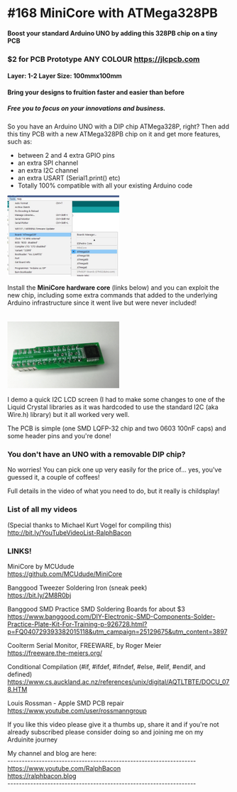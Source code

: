 # #168 MiniCore with ATMega328PB
#### Boost your standard Arduino UNO by adding this 328PB chip on a tiny PCB

### $2 for PCB Prototype ANY COLOUR https://jlcpcb.com
#### Layer: 1-2 Layer Size: 100mmx100mm
#### Bring your designs to fruition faster and easier than before
##### Free you to focus on your innovations and business.

So you have an Arduino UNO with a DIP chip ATMega328P, right? Then add this tiny PCB with a new ATMega328PB chip on it and get more features, such as:

* between 2 and 4 extra GPIO pins
* an extra SPI channel
* an extra I2C channel
* an extra USART (Serial1.print() etc)
* Totally 100% compatible with all your existing Arduino code

<img src="/images/Board Selection.JPG" width="50%">

Install the **MiniCore  hardware core** (links below) and you can exploit the new chip, including some extra commands that added to the underlying Arduino infrastructure since it went live but were never included!  

<img src="/images/IMG_20191022_185607.jpg" width="50%" style="padding-top:20px;">  

I demo a quick I2C LCD screen (I had to make some changes to one of the Liquid Crystal libraries as it was hardcoded to use the standard I2C (aka Wire.h) library) but it all worked very well.  

The PCB is simple (one SMD LQFP-32 chip and two 0603 100nF caps) and some header pins and you're done!  

### You don't have an UNO with a removable DIP chip?
No worries! You can pick one up very easily for the price of... yes, you've guessed it, a couple of coffees!  

Full details in the video of what you need to do, but it really is childsplay!

### List of all my videos
(Special thanks to Michael Kurt Vogel for compiling this)  
http://bit.ly/YouTubeVideoList-RalphBacon

### LINKS!

MiniCore by MCUdude  
https://github.com/MCUdude/MiniCore  

Banggood Tweezer Soldering Iron (sneak peek)  
https://bit.ly/2M8R0bj

Banggood SMD Practice SMD Soldering Boards for about $3    
https://www.banggood.com/DIY-Electronic-SMD-Components-Solder-Practice-Plate-Kit-For-Training-p-926728.html?p=FQ040729393382015118&utm_campaign=25129675&utm_content=3897

Coolterm Serial Monitor, FREEWARE, by Roger Meier  
https://freeware.the-meiers.org/

Conditional Compilation (#if, #ifdef, #ifndef, #else, #elif, #endif, and defined)  
https://www.cs.auckland.ac.nz/references/unix/digital/AQTLTBTE/DOCU_078.HTM

Louis Rossman - Apple SMD PCB repair  
https://www.youtube.com/user/rossmanngroup

If you like this video please give it a thumbs up, share it and if you're not already subscribed please consider doing so and joining me on my Arduinite journey

My channel and blog are here:  
\------------------------------------------------------------------  
https://www.youtube.com/RalphBacon  
https://ralphbacon.blog  
\------------------------------------------------------------------
